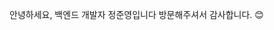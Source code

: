 안녕하세요, 백엔드 개발자 정준영입니다
방문해주셔서 감사합니다. 😊

<!---
jyjeong620/jyjeong620 is a ✨ special ✨ repository because its `README.md` (this file) appears on your GitHub profile.
You can click the Preview link to take a look at your changes.
--->
